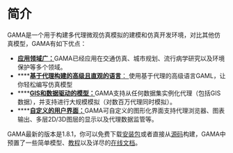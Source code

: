 # 简介

GAMA是一个用于构建多代理微观仿真模拟的建模和仿真开发环境，对比其他仿真模型，GAMA有如下优点：

* [**应用领域广：**](https://gama-platform.github.io/wiki/Home#multiple-application-domains)GAMA已经应用在交通仿真、城市规划、流行病学研究以及环境保护等多个领域。
* \*\*\*\*[**基于代理构建的高级且直观的语言**： ](https://gama-platform.github.io/wiki/Home#high-level-and-intuitive-agent-based-language)使用基于代理的高级语言GAML，让你轻松编写仿真模型
* \*\*\*\*[**GIS和数据驱动的模型：**](https://gama-platform.github.io/wiki/Home#gis-and-data-driven-models)GAMA支持从任何数据集实例化代理（包括GIS数据），并支持进行大规模模拟（对数百万代理同时模拟）。
* \*\*\*\*[**自定义的用户界面：**](https://gama-platform.github.io/wiki/Home#declarative-user-interface)GAMA可自定义的图形化界面支持代理浏览器、图表输出、多层2D/3D图层的显示以及代理数据监管等。

GAMA最新的版本是1.8.1，你可以免费下载[安装包](https://gama-platform.github.io/download)或者直接从[源码](https://github.com/gama-platform/gama/)构建，GAMA中预置了一些简单模型、[教程](https://gama-platform.github.io/wiki/Tutorials)以及详尽的[在线文档](https://gama-platform.github.io/wiki/Overview)。

